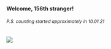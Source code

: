 #### Welcome, 156th stranger!

###### <sup>P.S. counting started approximately in 10.01.21</sup>

<img src="https://kraftwerk28.pp.ua/vcnt.png"></img>
